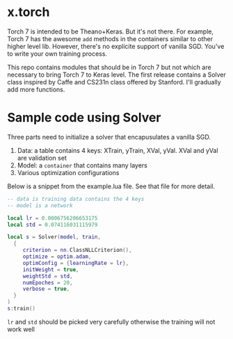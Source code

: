 # x.torch
Torch 7 is intended to be Theano+Keras. But it's not there. For example, Torch 7 has the awesome `add` methods in the containers similar to other higher level lib. However, there's no explicite support of vanilla SGD. You've to write your own training process.

This repo contains modules that should be in Torch 7 but not which are necessary to bring Torch 7 to Keras level. The first release contains a Solver class inspired by Caffe and CS231n class offered by Stanford. I'll gradually add more functions.

# Sample code using Solver

Three parts need to initialize a solver that encapusulates a vanilla SGD.

1. Data: a table contains 4 keys: XTrain, yTrain, XVal, yVal. XVal and yVal are validation set
2. Model: a `container` that contains many layers
3. Various optimization configurations

Below is a snippet from the example.lua file. See that file for more detail.

```lua
-- data is training data contains the 4 keys
-- model is a network

local lr = 0.0006756206653175
local std = 0.074116031115979

local s = Solver(model, train,
  {
     criterion = nn.ClassNLLCriterion(),
     optimize = optim.adam,
     optimConfig = {learningRate = lr},
     initWeight = true,
     weightStd = std,
     numEpoches = 20,
     verbose = true,
  }
)
s:train()
```

`lr` and `std` should be picked very carefully otherwise the training will not work well
